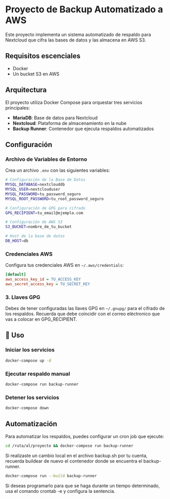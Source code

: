 # Proyecto de Backup Automatizado a AWS

Este proyecto implementa un sistema automatizado de respaldo para Nextcloud que cifra las bases de datos y las almacena en AWS S3.

## Requisitos escenciales

- Docker
- Un bucket S3 en AWS

## Arquitectura

El proyecto utiliza Docker Compose para orquestar tres servicios principales:

- **MariaDB**: Base de datos para Nextcloud
- **Nextcloud**: Plataforma de almacenamiento en la nube
- **Backup Runner**: Contenedor que ejecuta respaldos automatizados

## Configuración

### Archivo de Variables de Entorno

Crea un archivo `.env` con las siguientes variables:

```bash
# Configuración de la Base de Datos
MYSQL_DATABASE=nextclouddb
MYSQL_USER=nextclouduser
MYSQL_PASSWORD=tu_password_seguro
MYSQL_ROOT_PASSWORD=tu_root_password_seguro

# Configuración de GPG para cifrado
GPG_RECIPIENT=tu_email@ejemplo.com

# Configuración de AWS S3
S3_BUCKET=nombre_de_tu_bucket

# Host de la base de datos
DB_HOST=db
```

### Credenciales AWS

Configura tus credenciales AWS en `~/.aws/credentials`:

```ini
[default]
aws_access_key_id = TU_ACCESS_KEY
aws_secret_access_key = TU_SECRET_KEY
```

### 3. Llaves GPG

Debes de tener configuradas las llaves GPG en `~/.gnupg/` para el cifrado de los respaldos. Recuerda que debe coincidir con el correo eléctronico que vas a colocar en GPG_RECIPIENT.

## 🚀 Uso

### Iniciar los servicios

```bash
docker-compose up -d
```

### Ejecutar respaldo manual

```bash
docker-compose run backup-runner
```

### Detener los servicios

```bash
docker-compose down
```

## Automatización

Para automatizar los respaldos, puedes configurar un cron job que ejecute:

```bash
cd /ruta/al/proyecto && docker-compose run backup-runner
```

Si realizaste un cambio local en el archivo backup.sh por tu cuenta, recuerda buildear de nuevo el contenedor donde se encuentra el backup-runner.

```bash
docker-compose run --build backup-runner
```

Si deseas programarlo para que se haga durante un tiempo determinado, usa el comando crontab -e y configura la sentencia.
